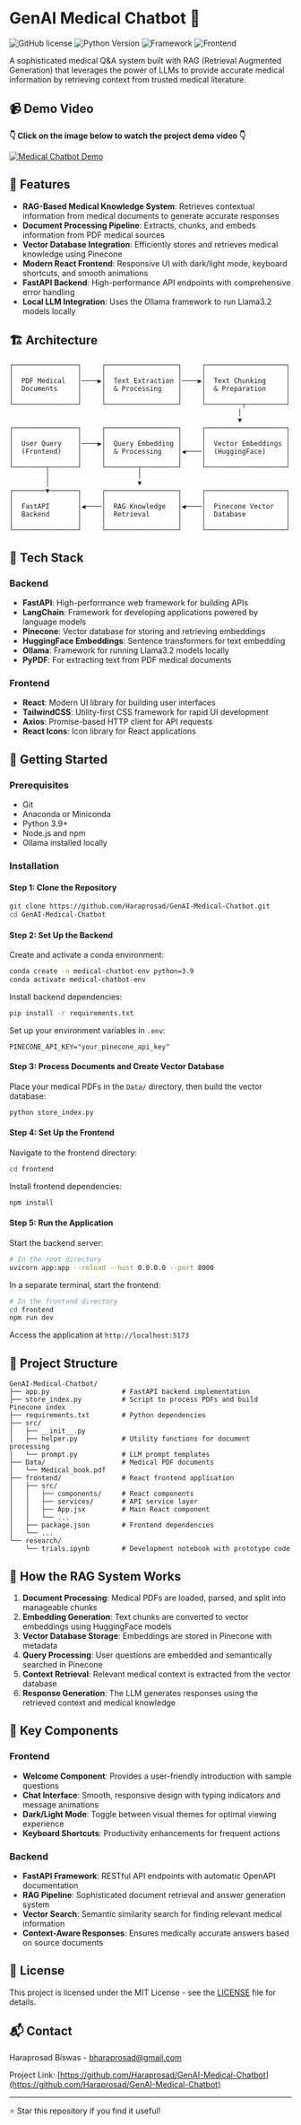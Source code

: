 # GenAI Medical Chatbot 🏥

![GitHub license](https://img.shields.io/badge/license-MIT-blue.svg)
![Python Version](https://img.shields.io/badge/python-3.9-green)
![Framework](https://img.shields.io/badge/framework-FastAPI-009688)
![Frontend](https://img.shields.io/badge/frontend-React-61DAFB)

A sophisticated medical Q&A system built with RAG (Retrieval Augmented Generation) that leverages the power of LLMs to provide accurate medical information by retrieving context from trusted medical literature.

## 📹 Demo Video
**👇 Click on the image below to watch the project demo video 👇**

[![Medical Chatbot Demo](https://img.youtube.com/vi/6nqiheij6fQ/0.jpg)](https://www.youtube.com/watch?v=6nqiheij6fQ)

## 🌟 Features

- **RAG-Based Medical Knowledge System**: Retrieves contextual information from medical documents to generate accurate responses
- **Document Processing Pipeline**: Extracts, chunks, and embeds information from PDF medical sources
- **Vector Database Integration**: Efficiently stores and retrieves medical knowledge using Pinecone
- **Modern React Frontend**: Responsive UI with dark/light mode, keyboard shortcuts, and smooth animations
- **FastAPI Backend**: High-performance API endpoints with comprehensive error handling
- **Local LLM Integration**: Uses the Ollama framework to run Llama3.2 models locally

## 🏗️ Architecture

```
┌────────────────┐     ┌──────────────────┐     ┌────────────────────┐
│                │     │                  │     │                    │
│  PDF Medical   │────▶│  Text Extraction │────▶│  Text Chunking     │
│  Documents     │     │  & Processing    │     │  & Preparation     │
│                │     │                  │     │                    │
└────────────────┘     └──────────────────┘     └─────────┬──────────┘
                                                         │
                                                         ▼
┌────────────────┐     ┌──────────────────┐     ┌────────────────────┐
│                │     │                  │     │                    │
│  User Query    │────▶│  Query Embedding │     │  Vector Embeddings │
│  (Frontend)    │     │  & Processing    │◀────│  (HuggingFace)     │
│                │     │                  │     │                    │
└────────┬───────┘     └────────┬─────────┘     └────────────────────┘
         │                      │
         │                      ▼
┌────────▼───────┐     ┌──────────────────┐     ┌────────────────────┐
│                │     │                  │     │                    │
│  FastAPI       │◀────│  RAG Knowledge   │◀────│  Pinecone Vector   │
│  Backend       │     │  Retrieval       │     │  Database          │
│                │     │                  │     │                    │
└────────────────┘     └──────────────────┘     └────────────────────┘
```

## 🔧 Tech Stack

### Backend
- **FastAPI**: High-performance web framework for building APIs
- **LangChain**: Framework for developing applications powered by language models
- **Pinecone**: Vector database for storing and retrieving embeddings
- **HuggingFace Embeddings**: Sentence transformers for text embedding
- **Ollama**: Framework for running Llama3.2 models locally
- **PyPDF**: For extracting text from PDF medical documents

### Frontend
- **React**: Modern UI library for building user interfaces
- **TailwindCSS**: Utility-first CSS framework for rapid UI development
- **Axios**: Promise-based HTTP client for API requests
- **React Icons**: Icon library for React applications

## 🚀 Getting Started

### Prerequisites

- Git
- Anaconda or Miniconda
- Python 3.9+
- Node.js and npm
- Ollama installed locally

### Installation

#### Step 1: Clone the Repository

```bash
git clone https://github.com/Haraprosad/GenAI-Medical-Chatbot.git
cd GenAI-Medical-Chatbot
```

#### Step 2: Set Up the Backend

Create and activate a conda environment:
```bash
conda create -n medical-chatbot-env python=3.9
conda activate medical-chatbot-env
```

Install backend dependencies:
```bash
pip install -r requirements.txt
```

Set up your environment variables in `.env`:
```
PINECONE_API_KEY="your_pinecone_api_key"
```

#### Step 3: Process Documents and Create Vector Database

Place your medical PDFs in the `Data/` directory, then build the vector database:
```bash
python store_index.py
```

#### Step 4: Set Up the Frontend

Navigate to the frontend directory:
```bash
cd frontend
```

Install frontend dependencies:
```bash
npm install
```

#### Step 5: Run the Application

Start the backend server:
```bash
# In the root directory
uvicorn app:app --reload --host 0.0.0.0 --port 8000
```

In a separate terminal, start the frontend:
```bash
# In the frontend directory
cd frontend
npm run dev
```

Access the application at `http://localhost:5173`

## 📂 Project Structure

```
GenAI-Medical-Chatbot/
├── app.py                  # FastAPI backend implementation
├── store_index.py          # Script to process PDFs and build Pinecone index
├── requirements.txt        # Python dependencies
├── src/
│   ├── __init__.py
│   ├── helper.py           # Utility functions for document processing
│   └── prompt.py           # LLM prompt templates
├── Data/                   # Medical PDF documents
│   └── Medical_book.pdf
├── frontend/               # React frontend application
│   ├── src/
│   │   ├── components/     # React components
│   │   ├── services/       # API service layer
│   │   ├── App.jsx         # Main React component
│   │   └── ...
│   ├── package.json        # Frontend dependencies
│   └── ...
└── research/
    └── trials.ipynb        # Development notebook with prototype code
```

## 🔄 How the RAG System Works

1. **Document Processing**: Medical PDFs are loaded, parsed, and split into manageable chunks
2. **Embedding Generation**: Text chunks are converted to vector embeddings using HuggingFace models
3. **Vector Database Storage**: Embeddings are stored in Pinecone with metadata
4. **Query Processing**: User questions are embedded and semantically searched in Pinecone
5. **Context Retrieval**: Relevant medical context is extracted from the vector database
6. **Response Generation**: The LLM generates responses using the retrieved context and medical knowledge

## 🧩 Key Components

### Frontend
- **Welcome Component**: Provides a user-friendly introduction with sample questions
- **Chat Interface**: Smooth, responsive design with typing indicators and message animations
- **Dark/Light Mode**: Toggle between visual themes for optimal viewing experience
- **Keyboard Shortcuts**: Productivity enhancements for frequent actions

### Backend
- **FastAPI Framework**: RESTful API endpoints with automatic OpenAPI documentation
- **RAG Pipeline**: Sophisticated document retrieval and answer generation system
- **Vector Search**: Semantic similarity search for finding relevant medical information
- **Context-Aware Responses**: Ensures medically accurate answers based on source documents

## 📝 License

This project is licensed under the MIT License - see the [LICENSE](LICENSE) file for details.

## 📬 Contact

Haraprosad Biswas - bharaprosad@gmail.com

Project Link: [https://github.com/Haraprosad/GenAI-Medical-Chatbot](https://github.com/Haraprosad/GenAI-Medical-Chatbot)

---

⭐ Star this repository if you find it useful!


